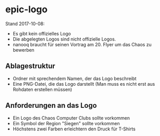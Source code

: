 # epic-logo

Stand 2017-10-08: 
  * Es gibt kein offizielles Logo
  * Die abgelegten Logos sind nicht offizielle Logos. 
  * nanooq braucht für seinen Vortrag am 20. Flyer um das Chaos zu bewerben 


## Ablagestruktur

  * Ordner mit sprechendem Namen, der das Logo beschreibt
  * Eine PNG-Datei, die das Logo darstellt (Man muss es nicht erst aus Rohdaten erstellen müssen)

## Anforderungen an das Logo
  * Ein Logo des Chaos Computer Clubs sollte vorkommen
  * Ein Symbol der Region "Siegen" sollte vorkommen
  * Höchstens zwei Farben erleichtern den Druck für T-Shirts
